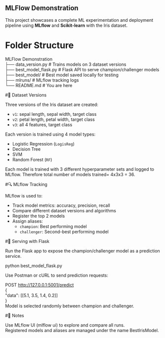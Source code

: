 ## MLFlow Demonstration  
  
This project showcases a complete ML experimentation and deployment pipeline using **MLflow** and **Scikit-learn** with the Iris dataset.  


# Folder Structure  

MLFlow Demonstration  
├── data_version.py # Trains models on 3 dataset versions  
├── best_model_flask.py # Flask API to serve champion/challenger models    
├── best_model/ # Best model saved locally for testing  
├── mlruns/ # MLflow tracking logs  
└── README.md # You are here  

#🌼 Dataset Versions  

Three versions of the Iris dataset are created:  

- `v1`: sepal length, sepal width, target class  
- `v2`: petal length, petal width, target class  
- `v3`: all 4 features, target class  

Each version is trained using 4 model types:  
- Logistic Regression (`LogisReg`)  
- Decision Tree  
- SVM  
- Random Forest (`RF`)  

Each model is trained with 3 different hyperparameter sets and logged to MLflow. Therefore total number of models trained= 4x3x3 = 36.   


#🔍 MLflow Tracking 

MLflow is used to:  
- Track model metrics: accuracy, precision, recall  
- Compare different dataset versions and algorithms  
- Register the top 2 models  
- Assign aliases:  
  - `champion`: Best performing model  
  - `challenger`: Second-best performing model  

#🚀 Serving with Flask  

Run the Flask app to expose the champion/challenger model as a prediction service.  

python best_model_flask.py  

Use Postman or cURL to send prediction requests:  

POST http://127.0.0.1:5001/predict  
{  
  "data": [[5.1, 3.5, 1.4, 0.2]]  
}  
Model is selected randomly between champion and challenger.  

#📌 Notes

Use MLflow UI (mlflow ui) to explore and compare all runs.  
Registered models and aliases are managed under the name BestIrisModel.  
